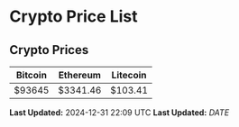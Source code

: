 # Crypto Price List

## Crypto Prices
| Bitcoin | Ethereum | Litecoin |
| ------- | -------- | -------- |
| $93645 | $3341.46 | $103.41 |
**Last Updated:** 2024-12-31 22:09 UTC
**Last Updated:** $DATE$
